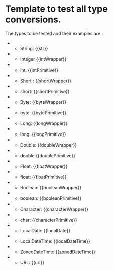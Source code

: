 <!--{@template.comment}}-->

# Template to test all type conversions.

The types to be tested and their examples are :

 *   - String: {{str}}
 
 *   - Integer {{intWrapper}} 
  
 *   - int: {{intPrimitive}}
 
 *   - Short : {{shortWrapper}} 
  
 *   - short: {{shortPrimitive}}
 
 *   - Byte: {{byteWrapper}} 
  
 *   - byte: {{bytePrimitive}}
 
 *   - Long: {{longWrapper}} 
  
 *   - long: {{longPrimitive}}
 
 *   - Double: {{doubleWrapper}} 
  
 *   - double {{doublePrimitive}}
 
 *   - Float: {{floatWrapper}}
   
 *   - float: {{floatPrimitive}}
 
 *   - Boolean: {{booleanWrapper}}  
 
 *   - boolean: {{booleanPrimitive}}
 
 *   - Character: {{characterWrapper}}
   
 *   - char: {{characterPrimitive}}
 
 *   - LocalDate: {{localDate}}
 
 *   - LocalDateTime: {{localDateTime}}
 
 *   - ZonedDateTime: {{zonedDateTime}}
 
 *   - URL: {{url}}
